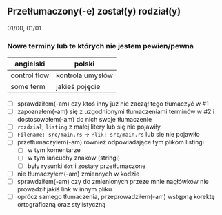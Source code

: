 <!-- Ten szablon został opracowany dla tłumaczeń jakiejś
     części/rozdziału książki. Zignoruj go w innym przypadku.
     This template was designed for translations of chapters
     or other parts of the book. Ignore it otherwise. 
-->

<!-- Aby wypełnić checkbox zamiast spacji wstaw x -->


## Przetłumaczony(-e) został(y) rodział(y)

01/00, 01/01

### Nowe terminy lub te których nie jestem pewien/pewna 

| angielski   | polski          |
|-------------|----------------|
| control flow | kontrola umysłów |
| some term | jakieś pojęcie |

<!-- Jeśli ktoś nie skończył tłumaczyć, a ty już skończyłeś(-aś)
     nie wahaj się dodać PR-a mimo wszystko  -->
     
- [ ] sprawdziłem(-am) czy ktoś inny już nie zaczął tego tłumaczyć w #1
- [ ] zapoznałem(-am) się z uzgodnionymi tłumaczeniami terminów w #2
     i dostosowałem(-am) do nich swoje tłumaczenie
- [ ] `rozdział`, `listing` z małej litery lub się nie pojawiły
- [ ] `Filename: src/main.rs` -> `Plik: src/main.rs` lub się nie pojawiło
- [ ] przetłumaczyłem(-am) również odpowiadające tym plikom listingi
     - [ ] w tym komentarze
     - [ ] w tym łańcuchy znaków (stringi)
     - [ ] były rysunki `dot` i zostały przetłumaczone
- [ ] nie tłumaczyłem(-am) zmiennych w kodzie
- [ ] sprawdziłem(-am) czy do zmienionych przeze mnie
      nagłówków nie prowadził jakiś link w innym pliku
- [ ] oprócz samego tłumaczenia, przeprowadziłem(-am)
      wstępną korektę ortograficzną oraz stylistyczną
